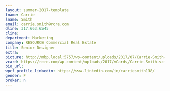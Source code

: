 ```yaml
---
layout: summer-2017-template 
fname: Carrie
lname: Smith
email: carrie.smith@rcre.com
dline: 317.663.6545
cline: 
department: Marketing
company: RESOURCE Commercial Real Estate
title: Senior Designer
extra: 
picture: http://mbp.local:5757/wp-content/uploads/2017/07/Carrie-Smith-Circle-Colorx600.jpg
vcard: https://rcre.com/wp-content/uploads/2017/vCards/Carrie-Smith.vcf
bio_url: 
wpcf_profile_linkedin: https://www.linkedin.com/in/carriesmith138/
gender: F
broker: n
---
```

